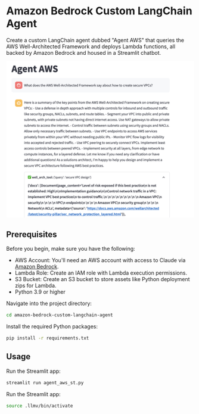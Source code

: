 # Amazon Bedrock Custom LangChain Agent

Create a custom LangChain agent dubbed "Agent AWS" that queries the AWS Well-Architected Framework and deploys Lambda functions, all backed by Amazon Bedrock and housed in a Streamlit chatbot.

<div align="center"><img src="images/agent_aws_pic.png" alt="Agent AWS"></div>

## Prerequisites

Before you begin, make sure you have the following:

* AWS Account: You'll need an AWS account with access to Claude via [Amazon Bedrock](https://us-east-1.console.aws.amazon.com/bedrock/home?region=us-east-1#/modelaccess).
* Lambda Role: Create an IAM role with Lambda execution permissions.
* S3 Bucket: Create an S3 bucket to store assets like Python deployment zips for Lambda.
* Python 3.9 or higher

Navigate into the project directory:
```bash
cd amazon-bedrock-custom-langchain-agent
```

Install the required Python packages:

```bash
pip install -r requirements.txt
```

## Usage

Run the Streamlit app:

```bash
streamlit run agent_aws_st.py
```


Run the Streamlit app:

```bash
source .llmv/bin/activate 
```


